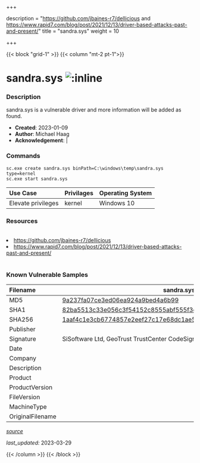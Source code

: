 +++

description = "https://github.com/jbaines-r7/dellicious and https://www.rapid7.com/blog/post/2021/12/13/driver-based-attacks-past-and-present/"
title = "sandra.sys"
weight = 10

+++


{{< block "grid-1" >}}
{{< column "mt-2 pt-1">}}


# sandra.sys ![:inline](/images/twitter_verified.png) 


### Description

sandra.sys is a vulnerable driver and more information will be added as found.

- **Created**: 2023-01-09
- **Author**: Michael Haag
- **Acknowledgement**:  | [](https://twitter.com/)

### Commands

```
sc.exe create sandra.sys binPath=C:\windows\temp\sandra.sys type=kernel
sc.exe start sandra.sys
```

| Use Case | Privilages | Operating System | 
|:---- | ---- | ---- |
| Elevate privileges | kernel | Windows 10 |

### Resources
<br>
<li><a href=" https://github.com/jbaines-r7/dellicious"> https://github.com/jbaines-r7/dellicious</a></li>
<li><a href=" https://www.rapid7.com/blog/post/2021/12/13/driver-based-attacks-past-and-present/"> https://www.rapid7.com/blog/post/2021/12/13/driver-based-attacks-past-and-present/</a></li>
<br>

### Known Vulnerable Samples

| Filename | sandra.sys |
|:---- | ---- | 
| MD5 | <a href="https://www.virustotal.com/gui/file/9a237fa07ce3ed06ea924a9bed4a6b99">9a237fa07ce3ed06ea924a9bed4a6b99</a> |
| SHA1 | <a href="https://www.virustotal.com/gui/file/82ba5513c33e056c3f54152c8555abf555f3e745">82ba5513c33e056c3f54152c8555abf555f3e745</a> |
| SHA256 | <a href="https://www.virustotal.com/gui/file/1aaf4c1e3cb6774857e2eef27c17e68dc1ae577112e4769665f516c2e8c4e27b">1aaf4c1e3cb6774857e2eef27c17e68dc1ae577112e4769665f516c2e8c4e27b</a> |
| Publisher |  |
| Signature | SiSoftware Ltd, GeoTrust TrustCenter CodeSigning CA I, GeoTrust   |
| Date |  |
| Company |  |
| Description |  |
| Product |  |
| ProductVersion |  |
| FileVersion |  |
| MachineType |  |
| OriginalFilename |  |



[*source*](https://github.com/magicsword-io/LOLDrivers/tree/main/yaml/sandra.sys.yml)

*last_updated:* 2023-03-29








{{< /column >}}
{{< /block >}}
